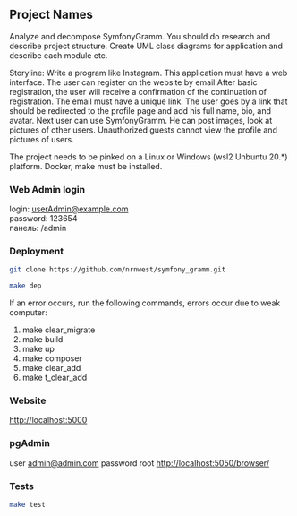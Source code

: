 ## Project Names

Analyze and decompose SymfonyGramm. You should do research and describe project structure. 
Create UML class diagrams for application and describe each module etc.

Storyline:
Write a program like Instagram. This application must have a web interface.
The user can register on the website by email.After basic registration,
the user will receive a confirmation of the continuation of registration.
The email must have a unique link. The user goes by a link that should be redirected to the profile
page and add his
full name, bio, and avatar. Next user can use SymfonyGramm. He can post images,
look at pictures of other users. Unauthorized guests
cannot view the profile and pictures of users.

The project needs to be pinked on a Linux or Windows (wsl2 Unbuntu 20.*) platform.
Docker, make must be installed.

### Web Admin login

login: userAdmin@example.com  
password: 123654  
панель: /admin

### Deployment

```bash
git clone https://github.com/nrnwest/symfony_gramm.git
```

```bash
make dep
````

If an error occurs, run the following commands, errors occur due to weak computer:

1. make clear_migrate
2. make build
3. make up
3. make composer
4. make clear_add
5. make t_clear_add

### Website

<http://localhost:5000>

### pgAdmin

user admin@admin.com
password root
<http://localhost:5050/browser/>

### Tests

```bash
make test 
````
